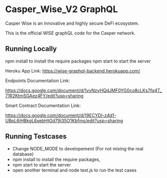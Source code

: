 # Casper_Wise_V2 GraphQL

Casper Wise is an innovative and highly secure DeFi ecosystem.

This is the official WISE graphQL code for the Casper network.

## Running Locally

npm install to install the require packages
npm start to start the server

Heroku App Link: https://wise-graphql-backend.herokuapp.com/

Endpoints Documentation Link:  

https://docs.google.com/document/d/1vyNzyHQdJMF0YG0co8cLKs7fq4T_71R2KtmSGAez4FY/edit?usp=sharing

Smart Contract Documentation Link: 

https://docs.google.com/document/d/19ECYDI-z4d1-UBpL6iHBkgL6xebHtGd79i35O1Kbfms/edit?usp=sharing

## Running Testcases 

- Change NODE_MODE to developement (For not mixing the real database)
- npm install to install the require packages,
- npm start to start the server
- open another terminal and node test.js to run the test cases
